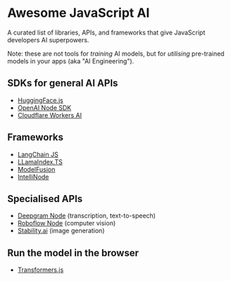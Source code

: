 # Awesome JavaScript AI

A curated list of libraries, APIs, and frameworks that give JavaScript developers AI superpowers. 

Note: these are not tools for _training_ AI models, but for _utilising_ pre-trained models in your apps (aka "AI Engineering").

## SDKs for general AI APIs

* [HuggingFace.js](https://huggingface.co/docs/huggingface.js/index)
* [OpenAI Node SDK](https://github.com/openai/openai-node)
* [Cloudflare Workers AI](https://developers.cloudflare.com/workers-ai/get-started/workers-wrangler/)

## Frameworks

* [LangChain JS](https://js.langchain.com/docs/get_started/introduction)
* [LLamaIndex.TS](https://github.com/run-llama/LlamaIndexTS)
* [ModelFusion](https://github.com/lgrammel/modelfusion)
* [IntelliNode](https://github.com/intelligentnode/IntelliNode)

## Specialised APIs

* [Deepgram Node](https://github.com/deepgram/deepgram-node-sdk) (transcription, text-to-speech)
* [Roboflow Node](https://github.com/roboflow/roboflow-node) (computer vision)
* [Stability.ai](https://github.com/vpzomtrrfrt/stability-client) (image generation)

## Run the model in the browser

* [Transformers.js](https://huggingface.co/docs/transformers.js/index)
